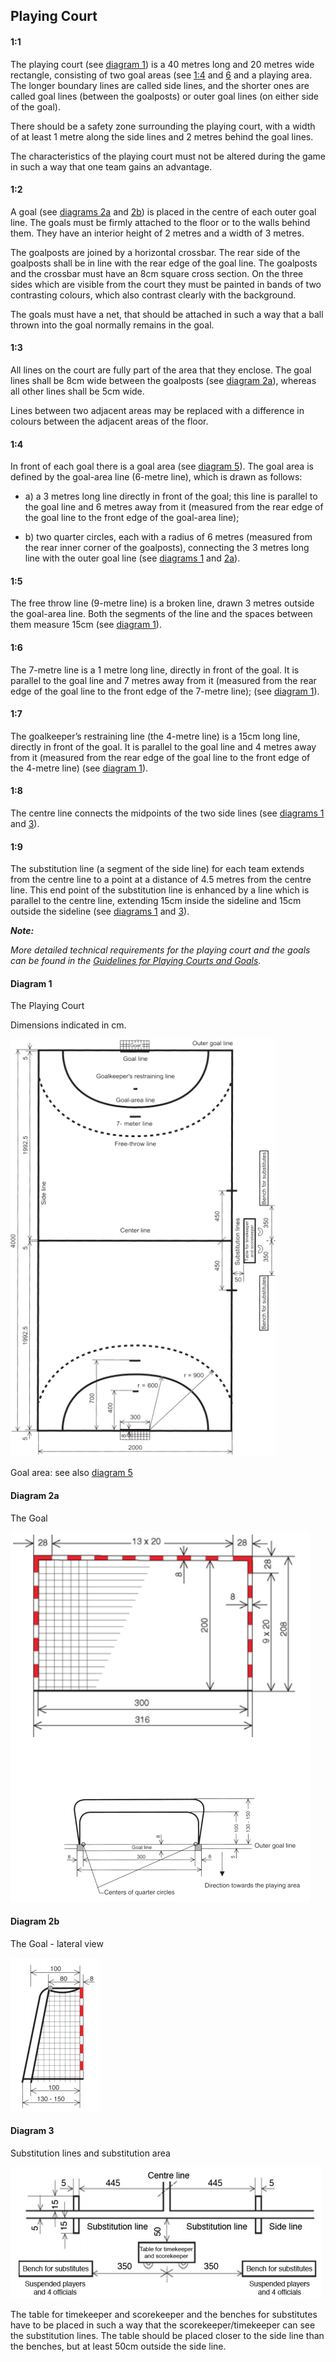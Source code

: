 ## Playing Court

#### 1:1
The playing court (see [diagram 1](#diagram-1)) is a 40 metres long and 20 metres wide rectangle,
consisting of two goal areas (see [1:4](#1:4) and [6](#6:1) and a playing area. The longer boundary
lines are called side lines, and the shorter ones are called goal lines (between the
goalposts) or outer goal lines (on either side of the goal).

There should be a safety zone surrounding the playing court, with a width of at least 1
metre along the side lines and 2 metres behind the goal lines.

The characteristics of the playing court must not be altered during the game in such a
way that one team gains an advantage.

#### 1:2
A goal (see [diagrams 2a](#diagram-2b) and [2b](#diagram-2b)) is placed in the centre of each outer goal line. The
goals must be firmly attached to the floor or to the walls behind them. They have an
interior height of 2 metres and a width of 3 metres.

The goalposts are joined by a horizontal crossbar. The rear side of the goalposts shall be
in line with the rear edge of the goal line. The goalposts and the crossbar must have an
8cm square cross section. On the three sides which are visible from the court they must
be painted in bands of two contrasting colours, which also contrast clearly with the
background.

The goals must have a net, that should be attached in such a way that a ball thrown into
the goal normally remains in the goal.

#### 1:3
All lines on the court are fully part of the area that they enclose. The goal lines shall be
8cm wide between the goalposts (see [diagram 2a](#diagram-2a)), whereas all other lines shall be 5cm
wide.

Lines between two adjacent areas may be replaced with a difference in colours between
the adjacent areas of the floor.

#### 1:4
In front of each goal there is a goal area (see [diagram 5](#diagram-5)). The goal area is
defined by the goal-area line (6-metre line), which is drawn as follows:

* a) a 3 metres long line directly in front of the goal; this line is parallel to the goal line and
  6 metres away from it (measured from the rear edge of the goal line to the front edge
  of the goal-area line);

* b) two quarter circles, each with a radius of 6 metres (measured from the rear inner
  corner of the goalposts), connecting the 3 metres long line with the outer goal line (see
  [diagrams 1](#diagram-1) and [2a](#diagram-2a)).

#### 1:5
The free throw line (9-metre line) is a broken line, drawn 3 metres outside the goal-area
line. Both the segments of the line and the spaces between them measure 15cm (see [diagram 1](#diagram-1)).

#### 1:6 
The 7-metre line is a 1 metre long line, directly in front of the goal. It is parallel to the
goal line and 7 metres away from it (measured from the rear edge of the goal line to the
front edge of the 7-metre line); (see [diagram 1](#diagram-1)).

#### 1:7
The goalkeeper’s restraining line (the 4-metre line) is a 15cm long line, directly in front
of the goal. It is parallel to the goal line and 4 metres away from it (measured from the
rear edge of the goal line to the front edge of the 4-metre line) (see [diagram 1](#diagram-1)).

#### 1:8
The centre line connects the midpoints of the two side lines (see [diagrams 1](#diagram-1) and [3](#diagram-3)).

#### 1:9
The substitution line (a segment of the side line) for each team extends from the centre
line to a point at a distance of 4.5 metres from the centre line. This end point of the
substitution line is enhanced by a line which is parallel to the centre line, extending
15cm inside the sideline and 15cm outside the sideline (see [diagrams 1](#diagram-1) and [3](#diagram-3)).

***Note:***

*More detailed technical requirements for the playing court and the goals can be found in the
[Guidelines for Playing Courts and Goals](#guidelines-for-playing-courts-and-goals).*

#### Diagram 1
The Playing Court

Dimensions indicated in cm.

![The Playing Court](../diagrams/diagram1.png)

Goal area: see also [diagram 5](#diagram-5)

#### Diagram 2a
The Goal

![The Goal](../diagrams/diagram2a.png)

#### Diagram 2b
The Goal - lateral view

![The Goal - lateral view](../diagrams/diagram2b.png)

#### Diagram 3
Substitution lines and substitution area

![Substitution lines and substitution area](../diagrams/diagram3.png)

The table for timekeeper and scorekeeper and the benches for substitutes have to be placed in
such a way that the scorekeeper/timekeeper can see the substitution lines. The table should be
placed closer to the side line than the benches, but at least 50cm outside the side line.
